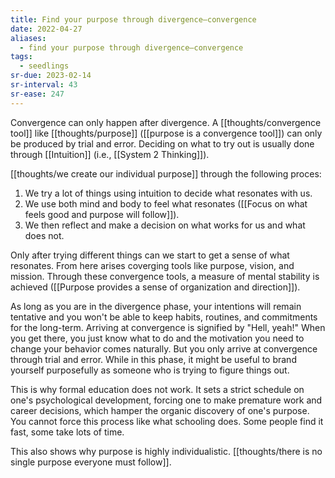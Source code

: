 ```yaml
---
title: Find your purpose through divergence–convergence
date: 2022-04-27
aliases:
  - find your purpose through divergence–convergence
tags:
  - seedlings
sr-due: 2023-02-14
sr-interval: 43
sr-ease: 247
---
```

Convergence can only happen after divergence. A [[thoughts/convergence tool]] like [[thoughts/purpose]] ([[purpose is a convergence tool]]) can only be produced by trial and error. Deciding on what to try out is usually done through [[Intuition]] (i.e., [[System 2 Thinking]]).

[[thoughts/we create our individual purpose]] through the following proces:

1. We try a lot of things using intuition to decide what resonates with us.
2. We use both mind and body to feel what resonates ([[Focus on what feels good and purpose will follow]]).
3. We then reflect and make a decision on what works for us and what does not.

Only after trying different things can we start to get a sense of what resonates. From here arises coverging tools like purpose, vision, and mission. Through these convergence tools, a measure of mental stability is achieved ([[Purpose provides a sense of organization and direction]]).

As long as you are in the divergence phase, your intentions will remain tentative and you won't be able to keep habits, routines, and commitments for the long-term. Arriving at convergence is signified by "Hell, yeah!" When you get there, you just know what to do and the motivation you need to change your behavior comes naturally. But you only arrive at convergence through trial and error. While in this phase, it might be useful to brand yourself purposefully as someone who is trying to figure things out.

This is why formal education does not work. It sets a strict schedule on one's psychological development, forcing one to make premature work and career decisions, which hamper the organic discovery of one's purpose. You cannot force this process like what schooling does. Some people find it fast, some take lots of time.

This also shows why purpose is highly individualistic. [[thoughts/there is no single purpose everyone must follow]].
